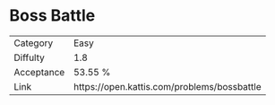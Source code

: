# Boss Battle

<table>
    <tr>
        <td>Category</td>
        <td>Easy</td>
    </tr>
    <tr>
        <td>Diffulty</td>
        <td>1.8</td>
    </tr>
    <tr>
        <td>Acceptance</td>
        <td>53.55 %</td>
    </tr>
    <tr>
        <td>Link</td>
        <td>https://open.kattis.com/problems/bossbattle</td>
    </tr>
</table>
